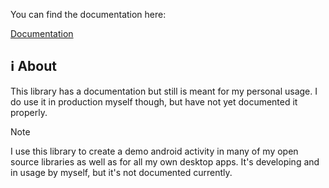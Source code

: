 You can find the documentation here:

[Documentation](https://mflisar.github.io/Toolbox/)

## :information_source: About

This library has a documentation but still is meant for my personal usage. I do use it in production myself though, but have not yet documented it properly.

> [!NOTE]  
> I use this library to create a demo android activity in many of my open source libraries as well as for all my own desktop apps.
> It's developing and in usage by myself, but it's not documented currently.
